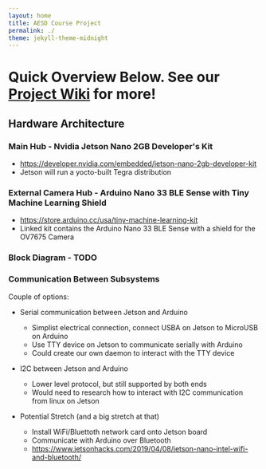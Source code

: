 ```yaml
---
layout: home
title: AESD Course Project
permalink: ./
theme: jekyll-theme-midnight
---
```


# Quick Overview Below. See our [Project Wiki](/docs/WikiHome.md) for more!

## Hardware Architecture

### Main Hub - Nvidia Jetson Nano 2GB Developer's Kit
* https://developer.nvidia.com/embedded/jetson-nano-2gb-developer-kit
* Jetson will run a yocto-built Tegra distribution

### External Camera Hub - Arduino Nano 33 BLE Sense with Tiny Machine Learning Shield
* https://store.arduino.cc/usa/tiny-machine-learning-kit
* Linked kit contains the Arduino Nano 33 BLE Sense with a shield for the OV7675 Camera

### Block Diagram - TODO

### Communication Between Subsystems
Couple of options:

* Serial communication between Jetson and Arduino
  * Simplist electrical connection, connect USBA on Jetson to MicroUSB on Arduino
  * Use TTY device on Jetson to communicate serially with Arduino
  * Could create our own daemon to interact with the TTY device

* I2C between Jetson and Arduino
  * Lower level protocol, but still supported by both ends
  * Would need to research how to interact with I2C communication from linux on Jetson

* Potential Stretch (and a big stretch at that)
  * Install WiFi/Bluettoth network card onto Jetson board
  * Communicate with Arduino over Bluetooth 
  * https://www.jetsonhacks.com/2019/04/08/jetson-nano-intel-wifi-and-bluetooth/

